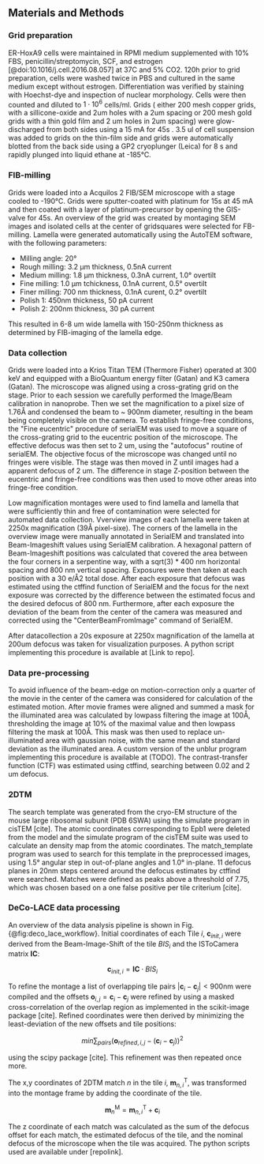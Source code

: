 ## Materials and Methods

### Grid preparation

ER-HoxA9 cells were maintained in RPMI medium supplemented with 10% FBS,
penicillin/streptomycin, SCF, and estrogen [@doi:10.1016/j.cell.2016.08.057] at
37C and 5% CO2. 120h prior to grid preparation, cells were washed twice in PBS
and cultured in the same medium except without estrogen. Differentiation was
verified by staining with Hoechst-dye and inspection of nuclear morphology.
Cells were then counted and diluted to $1\cdot10^6$ cells/ml. Grids ( either 200 mesh
copper grids, with a sillicone-oxide and 2um holes with a 2um spacing or 200
mesh gold grids with a thin gold film and 2 um holes in 2um spacing) were
glow-discharged from both sides using a 15 mA for 45s . 3.5 ul of cell
suspension was added to grids on the thin-film side and grids were automatically
blotted from the back side using a GP2 cryoplunger (Leica) for 8 s and rapidly
plunged into liquid ethane at -185°C. 

### FIB-milling

Grids were loaded into a Acquilos 2 FIB/SEM  microscope with a stage cooled to
-190°C. Grids were sputter-coated with platinum for 15s at 45 mA and then coated
with a layer of platinum-precursor by opening the GIS-valve for 45s. An overview
of the grid was created by montaging SEM images and isolated cells at the center
of gridsquares were selected for FB-milling. Lamella were generated
automatically using the AutoTEM software, with the following parameters:

- Milling angle: 20°
- Rough milling: 3.2 µm thickness, 0.5nA current
- Medium milling: 1.8 µm thickness, 0.3nA current, 1.0° overtilt
- Fine milling: 1.0 µm tchickness, 0.1nA current, 0.5° overtilt
- Finer milling: 700 nm thickness, 0.1nA curent, 0.2° overtilt
- Polish 1: 450nm thickness, 50 pA current
- Polish 2: 200nm thickness, 30 pA current

This resulted in 6-8 um wide lamella with
150-250nm thickness as determined by FIB-imaging of the lamella edge.

### Data collection

Grids were loaded into a Krios Titan TEM (Thermore Fisher) operated at 300 keV
and equipped with a BioQuantum energy filter (Gatan) and K3 camera (Gatan). The
microscope was aligned using a cross-grating grid on the stage. Prior to each
session we carefully performed the Image/Beam calibration in nanoprobe. Then we
set the magnification to a pixel size of 1.76Å and condensed the beam to ~
900nm diameter, resulting in the beam being completely visible on the camera.
To establish fringe-free conditions, the "Fine eucentric" procedure of serialEM
was used to move a square of the cross-grating grid to the eucentric position of
the microscope. The effective defocus was then set to 2 um, using the
"autofocus" routine of serialEM. The objective focus of the microscope was
changed until no fringes were visible. The stage was then moved in Z until
images had a apparent defocus of 2 um. The difference in stage Z-position
between the eucentric and fringe-free conditions was then used to move other
areas into fringe-free condition.

Low magnification montages were used to find lamella and lamella that were
sufficiently thin and free of contamination were selected for automated data
collection. Vverview images of each lamella were taken at 2250x magnification
(39Å pixel-sixe). The corners of the lamella in the overview image were manually
annotated in SerialEM and translated into Beam-Imageshift values using SerialEM
calibration. A hexagonal pattern of Beam-Imageshift positions was calculated
that covered the area between the four corners in a serpentine way, with a
sqrt(3) * 400 nm horizontal spacing and 800 nm vertical spacing. Exposures were
then taken at each position with a 30 e/Å2 total dose. After each exposure that
defocus was estimated using the ctffind function of SerialEM and the focus for
the next exposure was corrected by the difference between the estimated focus
and the desired defocus of 800 nm. Furthermore, after each exposure the
deviation of the beam from the center of the camera was measured and corrected
using the "CenterBeamFromImage" command of SerialEM.

After datacollection a 20s exposure at 2250x magnification of the lamella at
200um defocus was taken for visualization purposes. A python script implementing
this procedure is available at [Link to repo].

### Data pre-processing

To avoid influence of the beam-edge on motion-correction only a quarter
of the movie in the center of the camera was considered for calculation of the
estimated motion. After movie frames were aligned and summed a mask for the
illuminated area was calculated by lowpass filtering the image at 100Å,
thresholding the image at 10% of the maximal value and then lowpass filtering
the mask at 100Å. This mask was then used to replace un-illuminated area with
gaussian noise, with the same mean and standard deviation as the illuminated
area. A custom version of the unblur program implementing this procedure is
available at (TODO). 
The contrast-transfer function (CTF) was estimated using ctffind, searching
between 0.02 and 2 um defocus. 

### 2DTM

The search template was generated from the cryo-EM structure of the mouse large
ribosomal subunit (PDB 6SWA) using the simulate program in cisTEM [cite]. The
atomic coordinates corresponding to Epb1 were deleted from the model and the
simulate program of the cisTEM suite was used to calculate an density map from
the atomic coordinates. The match_template program was used to search for this
template in the preprocessed images, using 1.5° angular step in out-of-plane
angles and 1.0° in-plane. 11 defocus planes in 20nm steps centered around
the defocus estimates by ctffind were searched. Matches were defined as peaks
above a threshold of 7.75, which was chosen based on a one false positive per
tile criterium [cite].

### DeCo-LACE data processing

An overview of the data analysis pipeline is shown in Fig.
{@fig:deco_lace_workflow}. Initial coordinates of each Tile $i$, $\textbf{c}_{init,i}$ were derived
from the Beam-Image-Shift of the tile $BIS_i$ and the ISToCamera matrix
$\mathbf{IC}$: 

$$\textbf{c}_{init,i} = \mathbf{IC} \cdot BIS_i$$

To refine the montage a list of overlapping tile pairs
$|\textbf{c}_i-\textbf{c}_j| < 900\textrm{nm}$ were compiled and the offsets
$\textbf{o}_{i,j} = \textbf{c}_i-\textbf{c}_j$ were refined by using a masked
cross-correlation of the overlap region as implemented in the scikit-image
package [cite]. Refined coordinates were then derived by minimizing the
least-deviation of the new offsets and tile positions:

$$ min\sum_{pairs}{(\textbf{o}_{refined,i,j} - (\textbf{c}_i-\textbf{c}_j))^2}$$

using the scipy package [cite]. This refinement was then repeated once more. 

The x,y coordinates of 2DTM match $n$ in the tile $i$, $\textbf{m}^\textrm{T}_{n,i}$, was
transformed into the montage frame by adding the coordinate of the tile.

$$ \textbf{m}^\textrm{M}_n = \textbf{m}^\textrm{T}_{n,i} +
\textbf{c}_i$$

The z coordinate of each match was calculated as the sum of the defocus offset
for each match, the estimated defocus of the tile, and the nominal defocus of
the microscope when the tile was acquired. The python scripts used are available
under [repolink].

